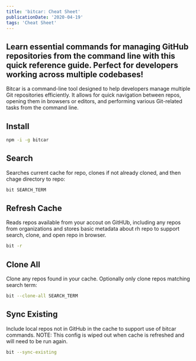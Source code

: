 ```yaml
---
title: 'bitcar: Cheat Sheet'
publicationDate: '2020-04-19'
tags: 'Cheat Sheet'
---
```

Learn essential commands for managing GitHub repositories from the command line with this quick reference guide. Perfect
for developers working across multiple codebases!
---

Bitcar is a command-line tool designed to help developers manage multiple Git repositories efficiently. It allows for
quick navigation between repos, opening them in browsers or editors, and performing various Git-related tasks from the
command line.

## Install

```bash
npm -i -g bitcar
```

## Search

Searches current cache for repo, clones if not already cloned, and then chage directory to repo:

```bash
bit SEARCH_TERM
```

## Refresh Cache

Reads repos available from your accout on GitHUb, including any repos from organizations and stores basic metadata about
rh repo to support search, clone, and open repo in browser.

```bash
bit -r
```

## Clone All

Clone any repos found in your cache. Optionally only clone repos matching search term:

```bash
bit --clone-all SEARCH_TERM
```

## Sync Existing

Include local repos not in GitHub in the cache to support use of bitcar commands. NOTE: This config is wiped out when
cache is refreshed and will need to be run again.

```bash
bit --sync-existing
```
